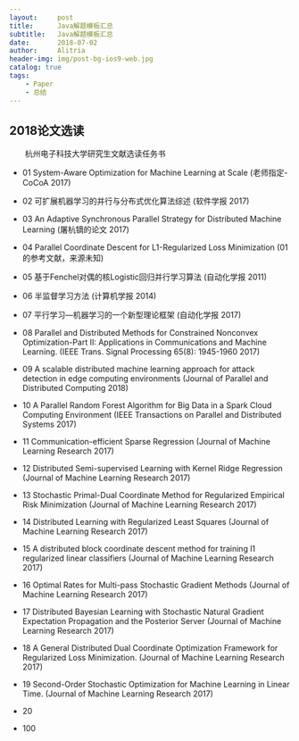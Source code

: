 ```yaml
---
layout:     post
title:      Java解题模板汇总
subtitle:   Java解题模板汇总
date:       2018-07-02
author:     Alitria
header-img: img/post-bg-ios9-web.jpg
catalog: true
tags:
    - Paper
    - 总结
---
```


## 2018论文选读  

&emsp;&emsp;杭州电子科技大学研究生文献选读任务书  

- 01 System-Aware Optimization for Machine Learning at Scale (老师指定-CoCoA 2017)  
- 02 可扩展机器学习的并行与分布式优化算法综述 (软件学报 2017)  
- 03 An Adaptive Synchronous Parallel Strategy for Distributed Machine Learning (屠杭镝的论文 2017)  
- 04 Parallel Coordinate Descent for L1-Regularized Loss Minimization (01的参考文献，来源未知)  
- 05 基于Fenchel对偶的核Logistic回归并行学习算法 (自动化学报 2011)  
- 06 半监督学习方法 (计算机学报 2014)  
- 07 平行学习—机器学习的一个新型理论框架 (自动化学报 2017)   
- 08 Parallel and Distributed Methods for Constrained Nonconvex Optimization-Part II: Applications in Communications and Machine Learning. (IEEE Trans. Signal Processing 65(8): 1945-1960 2017)  
- 09 A scalable distributed machine learning approach for attack detection in edge computing environments (Journal of Parallel and Distributed Computing 2018)  
- 10 A Parallel Random Forest Algorithm for Big Data in a Spark Cloud Computing Environment (IEEE Transactions on Parallel and Distributed Systems 2017)  
- 11 Communication-efficient Sparse Regression (Journal of Machine Learning Research 2017)  
- 12 Distributed Semi-supervised Learning with Kernel Ridge Regression (Journal of Machine Learning Research 2017)  
- 13 Stochastic Primal-Dual Coordinate Method for Regularized Empirical Risk Minimization (Journal of Machine Learning Research 2017)  
- 14 Distributed Learning with Regularized Least Squares (Journal of Machine Learning Research 2017)
- 15 A distributed block coordinate descent method for training l1 regularized linear classifiers (Journal of Machine Learning Research 2017)  
- 16 Optimal Rates for Multi-pass Stochastic Gradient Methods (Journal of Machine Learning Research 2017)  
- 17 Distributed Bayesian Learning with Stochastic Natural Gradient Expectation Propagation and the Posterior Server (Journal of Machine Learning Research 2017)  
- 18 A General Distributed Dual Coordinate Optimization Framework for Regularized Loss Minimization. (Journal of Machine Learning Research 2017)  
- 19 Second-Order Stochastic Optimization for Machine Learning in Linear Time. (Journal of Machine Learning Research 2017)  
- 20 


- 100 
